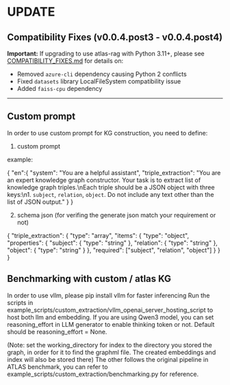 # UPDATE

## Compatibility Fixes (v0.0.4.post3 - v0.0.4.post4)

**Important:** If upgrading to use atlas-rag with Python 3.11+, please see [COMPATIBILITY_FIXES.md](COMPATIBILITY_FIXES.md) for details on:
- Removed `azure-cli` dependency causing Python 2 conflicts
- Fixed `datasets` library LocalFileSystem compatibility issue
- Added `faiss-cpu` dependency

---

## Custom prompt
In order to use custom prompt for KG construction, you need to define:
1. custom prompt

example:

{
    "en":{
        "system": "You are a helpful assistant",
        "triple_extraction": "You are an expert knowledge graph constructor. Your task is to extract list of knowledge graph triples.\nEach triple should be a JSON object with three keys:\n1.  `subject`,  `relation`, `object`. Do not include any text other than the list of JSON output."
    }
}

2. schema json (for verifing the generate json match your requirement or not)

{
    "triple_extraction": {
        "type": "array",
        "items": {
            "type": "object",
            "properties": {
                "subject": { "type": "string" },
                "relation": { "type": "string" },
                "object": { "type": "string" }
            },
            "required": ["subject", "relation", "object"]
        }
    }
}

## Benchmarking with custom / atlas KG
In order to use vllm, please pip install vllm for faster inferencing
Run the scripts in example_scripts/custom_extraction/vllm_openai_server_hosting_script to host both llm and embedding.
If you are using Qwen3 model, you can set reasoning_effort in LLM generator to enable thinking token or not. Default should be reasoning_effort = None.

(Note: set the working_directory for index to the directory you stored the graph, in order for it to find the graphml file. The created embeddings and index will also be stored there)
The other follows the original pipeline in ATLAS benchmark, you can refer to example_scripts/custom_extraction/benchmarking.py for reference.